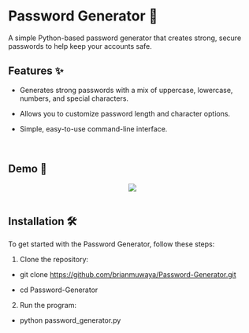 <h1> Password Generator 🔐</h1>
A simple Python-based password generator that creates strong, secure passwords to help keep your accounts safe.
<br/>

<h2>Features ✨</h2>

- Generates strong passwords with a mix of uppercase, lowercase, numbers, and special characters.

- Allows you to customize password length and character options.
- Simple, easy-to-use command-line interface.
<br/>



<h2>Demo 📸</h2>
<p align="center">
<img src="https://i.imgur.com/iY0ejBE.png"/>
<br />
<br />




<h2>Installation 🛠️</h2>
To get started with the Password Generator, follow these steps:

1. Clone the repository:
 
- git clone https://github.com/brianmuwaya/Password-Generator.git

- cd Password-Generator

2. Run the program:

- python password_generator.py



</p>


<!--
 ```diff
- text in red
+ text in green
! text in orange
# text in gray
@@ text in purple (and bold)@@
```
--!>
